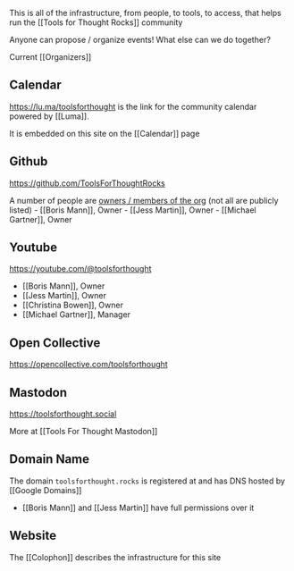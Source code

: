 This is all of the infrastructure, from people, to tools, to access, that helps run the [[Tools for Thought Rocks]] community

Anyone can propose / organize events! What else can we do together?

Current [[Organizers]]
## Calendar

https://lu.ma/toolsforthought is the link for the community calendar powered by [[Luma]].

It is embedded on this site on the [[Calendar]] page

## Github

https://github.com/ToolsForThoughtRocks

A number of people are [owners / members of the org](https://github.com/orgs/ToolsForThoughtRocks/people) (not all are publicly listed)
	- [[Boris Mann]], Owner
	- [[Jess Martin]], Owner
	- [[Michael Gartner]], Owner

## Youtube

https://youtube.com/@toolsforthought

* [[Boris Mann]], Owner
* [[Jess Martin]], Owner
* [[Christina Bowen]], Owner
* [[Michael Gartner]], Manager

## Open Collective

https://opencollective.com/toolsforthought

## Mastodon

https://toolsforthought.social

More at [[Tools For Thought Mastodon]]

## Domain Name

The domain `toolsforthought.rocks` is registered at and has DNS hosted by [[Google Domains]]

* [[Boris Mann]] and [[Jess Martin]] have full permissions over it

## Website

The [[Colophon]] describes the infrastructure for this site